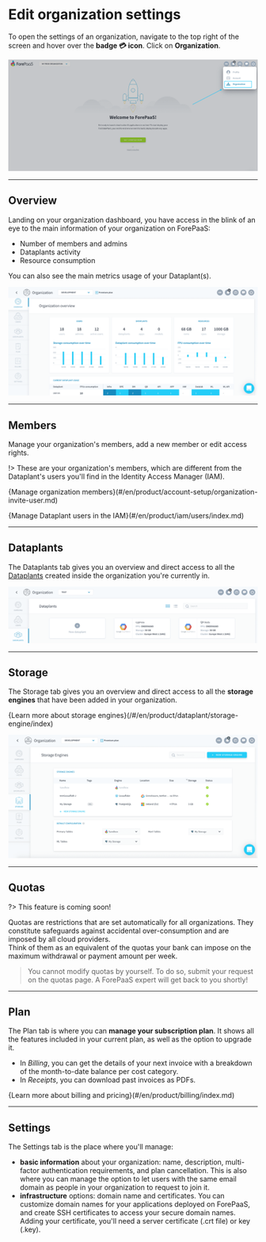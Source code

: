 # Edit organization settings

To open the settings of an organization, navigate to the top right of the screen and hover over the **badge 💳 icon**. Click on **Organization**. 

![Org Details](picts/goToOrganization.png)

---
## Overview

Landing on your organization dashboard, you have access in the blink of an eye to the main information of your organization on ForePaaS: 
- Number of members and admins
- Dataplants activity
- Resource consumption

You can also see the main metrics usage of your Dataplant(s).

![Organization Dashboard](picts/organization_dashboard.png)

---
## Members

Manage your organization's members, add a new member or edit access rights. 

!> These are your organization's members, which are different from the Dataplant's users you'll find in the Identity Access Manager (IAM). 

{Manage organization members}(#/en/product/account-setup/organization-invite-user.md)

{Manage Dataplant users in the IAM}(#/en/product/iam/users/index.md)

---
## Dataplants
The Dataplants tab gives you an overview and direct access to all the [Dataplants](en/product/dataplant/index) created inside the organization you're currently in. 

![Dataplants](picts/organization-dataplants.png)

---
## Storage
The Storage tab gives you an overview and direct access to all the **storage engines** that have been added in your organization.

{Learn more about storage engines}(/#/en/product/dataplant/storage-engine/index)

![Dataplants](picts/organization-storage.png)

---
## Quotas

?> This feature is coming soon!

Quotas are restrictions that are set automatically for all organizations. They constitute safeguards against accidental over-consumption and are imposed by all cloud providers.  
Think of them as an equivalent of the quotas your bank can impose on the maximum withdrawal or payment amount per week.  


> You cannot modify quotas by yourself. To do so, submit your request on the quotas page. A ForePaaS expert will get back to you shortly!

---
## Plan
The Plan tab is where you can **manage your subscription plan**. It shows all the features included in your current plan, as well as the option to upgrade it.  

- In *Billing*, you can get the details of your next invoice with a breakdown of the month-to-date balance per cost category.
- In *Receipts*, you can download past invoices as PDFs.

{Learn more about billing and pricing}(#/en/product/billing/index.md)

---
## Settings

The Settings tab is the place where you'll manage:
- **basic information** about your organization: name, description, multi-factor authentication requirements, and plan cancellation. This is also where you can manage the option to let users with the same email domain as people in your organization to request to join it.
- **infrastructure** options: domain name and certificates. You can customize domain names for your applications deployed on ForePaaS, and create SSH certificates to access your secure domain names.
Adding your certificate, you'll need a server certificate (.crt file) or key (.key).



